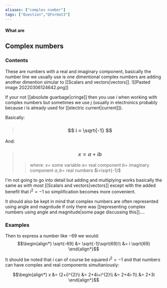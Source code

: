```yaml
---
aliases: ["complex number"]
tags: ["Question","QFormat3"]
---
```


#### What are
## Complex numbers
### Contents
These are numbers with a real and imaginary component, basically the number line we usually use is one dimentional complex numbers are adding another dimention simular to [[Scalars and vectors|vectors]].
![[Pasted image 20220306124642.png]]

If your not [[absolute guarbage|cringe]] then you use $i$ when working with complex numbers but sometimes we use $j$ (usually in electronics probably because $i$ is already used for [[electric current|current]]).

Basically:
> ### $$ i = \sqrt{-1} $$

And:
> ### $$ x = a + ib $$ 
>> where:
>> $x=$ some variable
>> $a=$ real component
>> $b=$ imaginary component
>> $a,b=$ real numbers
>> $i=\sqrt{-1}$ 

I'm not going to go into detail but adding and multiplying works basically the same as with most [[Scalars and vectors|vectors]] except with the added benefit that $i^{2}=-1$ so simplification becomes more convenient.

It should also be kept in mind that complex numbers are often represented using angle and magnitude if only there was [[representing complex numbers using angle and magnitude|some page discussing this]]....

### Examples

Then to express a number like $-69$ we would:
$$\begin{align*}
\sqrt{-69} &= \sqrt{-1}\sqrt{69}\\
&= i \sqrt{69}
\end{align*}$$

It should be noted that $i$ can of course be squared $i^{2} = -1$ and that numbers can have complex and real components simultaniously:

$$\begin{align*}
x &= (2+i)^{2}\\
&= 2+4i+i^{2}\\
&= 2+4i-1\\
&= 2+3i
\end{align*}$$